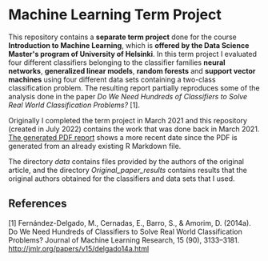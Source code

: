 # Machine Learning Term Project

This repository contains a **separate term project** done for the course **Introduction to Machine Learning**, which is **offered by the Data Science Master's program of University of Helsinki**. In this term project I evaluated four different classifiers belonging to the classifier families **neural networks**, **generalized linear models**, **random forests** and **support vector machines** using four different data sets containing a two-class classification problem. The resulting report partially reproduces some of the analysis done in the paper *Do We Need Hundreds of Classifiers to Solve Real World Classification Problems?* [1].

Originally I completed the term project in March 2021 and this repository (created in July 2022) contains the work that was done back in March 2021. [The generated PDF report](https://github.com/Jsos17/Machine_Learning_Term_Project/blob/main/Separate_term_project_report.pdf) shows a more recent date since the PDF is generated from an already existing R Markdown file.

The directory *data* contains files provided by the authors of the original article, and the directory *Original\_paper\_results* contains results that the original authors obtained for the classifiers and data sets that I used.

## References

[1] Fernández-Delgado, M., Cernadas, E., Barro, S., & Amorim, D. (2014a). Do We Need Hundreds of Classifiers
to Solve Real World Classification Problems? Journal of Machine Learning Research, 15 (90), 3133–3181.
http://jmlr.org/papers/v15/delgado14a.html
